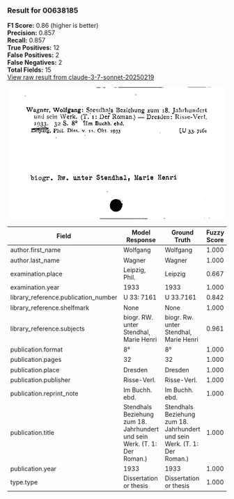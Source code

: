 ### Result for 00638185
**F1 Score:** 0.86 (higher is better)<br>**Precision:** 0.857<br>**Recall:** 0.857<br>**True Positives:** 12<br>**False Positives:** 2<br>**False Negatives:** 2<br>**Total Fields:** 15<br>[View raw result from claude-3-7-sonnet-20250219](https://github.com/RISE-UNIBAS/humanities_data_benchmark/blob/main/results/2025-09-02/T0144/request_T0144_00638185.json)

<img src="https://github.com/RISE-UNIBAS/humanities_data_benchmark/blob/main/benchmarks/zettelkatalog/images/00638185.jpg?raw=true" alt="00638185" width="600px">

| Field | Model Response | Ground Truth | Fuzzy Score | Match |
|-------|----------------|--------------|-------------|-------|
| author.first_name | Wolfgang | Wolfgang | 1.000 | ✅ |
| author.last_name | Wagner | Wagner | 1.000 | ✅ |
| examination.place | Leipzig, Phil. | Leipzig | 0.667 | ❌ |
| examination.year | 1933 | 1933 | 1.000 | ✅ |
| library_reference.publication_number | U 33: 7161 | U 33.7161 | 0.842 | ❌ |
| library_reference.shelfmark | None | None | 1.000 | ✅ |
| library_reference.subjects | biogr. RW. unter Stendhal, Marie Henri | biogr.  Rw. unter Stendhal, Marie Henri | 0.961 | ✅ |
| publication.format | 8° | 8° | 1.000 | ✅ |
| publication.pages | 32 | 32 | 1.000 | ✅ |
| publication.place | Dresden | Dresden | 1.000 | ✅ |
| publication.publisher | Risse-Verl. | Risse-Verl. | 1.000 | ✅ |
| publication.reprint_note | Im Buchh. ebd. | Im Buchh. ebd. | 1.000 | ✅ |
| publication.title | Stendhals Beziehung zum 18. Jahrhundert und sein Werk. (T. 1: Der Roman.) | Stendhals Beziehung zum 18. Jahrhundert und sein Werk. (T. 1: Der Roman.) | 1.000 | ✅ |
| publication.year | 1933 | 1933 | 1.000 | ✅ |
| type.type | Dissertation or thesis | Dissertation or thesis | 1.000 | ✅ |
